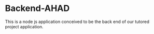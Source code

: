 # Backend-AHAD
This is a node js application conceived to be the back end of our tutored project application.
